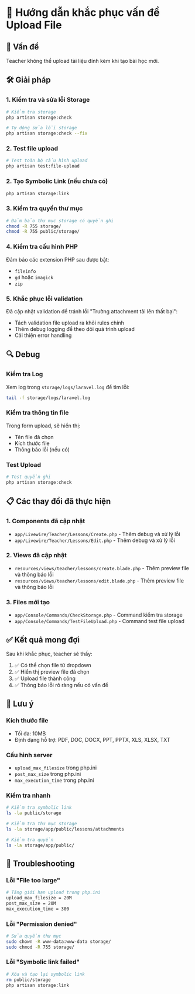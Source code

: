 # 📁 Hướng dẫn khắc phục vấn đề Upload File

## 🔧 Vấn đề
Teacher không thể upload tài liệu đính kèm khi tạo bài học mới.

## 🛠️ Giải pháp

### 1. Kiểm tra và sửa lỗi Storage
```bash
# Kiểm tra storage
php artisan storage:check

# Tự động sửa lỗi storage
php artisan storage:check --fix
```

### 2. Test file upload
```bash
# Test toàn bộ cấu hình upload
php artisan test:file-upload
```

### 2. Tạo Symbolic Link (nếu chưa có)
```bash
php artisan storage:link
```

### 3. Kiểm tra quyền thư mục
```bash
# Đảm bảo thư mục storage có quyền ghi
chmod -R 755 storage/
chmod -R 755 public/storage/
```

### 4. Kiểm tra cấu hình PHP
Đảm bảo các extension PHP sau được bật:
- `fileinfo`
- `gd` hoặc `imagick`
- `zip`

### 5. Khắc phục lỗi validation
Đã cập nhật validation để tránh lỗi "Trường attachment tải lên thất bại":
- Tách validation file upload ra khỏi rules chính
- Thêm debug logging để theo dõi quá trình upload
- Cải thiện error handling

## 🔍 Debug

### Kiểm tra Log
Xem log trong `storage/logs/laravel.log` để tìm lỗi:
```bash
tail -f storage/logs/laravel.log
```

### Kiểm tra thông tin file
Trong form upload, sẽ hiển thị:
- Tên file đã chọn
- Kích thước file
- Thông báo lỗi (nếu có)

### Test Upload
```bash
# Test quyền ghi
php artisan storage:check
```

## 📋 Các thay đổi đã thực hiện

### 1. Components đã cập nhật
- `app/Livewire/Teacher/Lessons/Create.php` - Thêm debug và xử lý lỗi
- `app/Livewire/Teacher/Lessons/Edit.php` - Thêm debug và xử lý lỗi

### 2. Views đã cập nhật
- `resources/views/teacher/lessons/create.blade.php` - Thêm preview file và thông báo lỗi
- `resources/views/teacher/lessons/edit.blade.php` - Thêm preview file và thông báo lỗi

### 3. Files mới tạo
- `app/Console/Commands/CheckStorage.php` - Command kiểm tra storage
- `app/Console/Commands/TestFileUpload.php` - Command test file upload

## ✅ Kết quả mong đợi

Sau khi khắc phục, teacher sẽ thấy:
1. ✅ Có thể chọn file từ dropdown
2. ✅ Hiển thị preview file đã chọn
3. ✅ Upload file thành công
4. ✅ Thông báo lỗi rõ ràng nếu có vấn đề

## 🚨 Lưu ý

### Kích thước file
- Tối đa: 10MB
- Định dạng hỗ trợ: PDF, DOC, DOCX, PPT, PPTX, XLS, XLSX, TXT

### Cấu hình server
- `upload_max_filesize` trong php.ini
- `post_max_size` trong php.ini
- `max_execution_time` trong php.ini

### Kiểm tra nhanh
```bash
# Kiểm tra symbolic link
ls -la public/storage

# Kiểm tra thư mục storage
ls -la storage/app/public/lessons/attachments

# Kiểm tra quyền
ls -la storage/app/public/
```

## 🔧 Troubleshooting

### Lỗi "File too large"
```bash
# Tăng giới hạn upload trong php.ini
upload_max_filesize = 20M
post_max_size = 20M
max_execution_time = 300
```

### Lỗi "Permission denied"
```bash
# Sửa quyền thư mục
sudo chown -R www-data:www-data storage/
sudo chmod -R 755 storage/
```

### Lỗi "Symbolic link failed"
```bash
# Xóa và tạo lại symbolic link
rm public/storage
php artisan storage:link
``` 